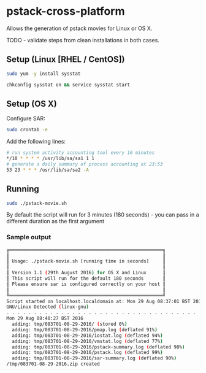 # pstack-cross-platform

Allows the generation of pstack movies for Linux or OS X.

TODO - validate steps from clean installations in both cases.

## Setup (Linux [RHEL / CentOS])

```bash
sudo yum -y install sysstat
```

```bash
chkconfig sysstat on && service sysstat start
```

## Setup (OS X)

Configure SAR:

```bash
sudo crontab -e
```

Add the following lines:

```bash
# run system activity accounting tool every 10 minutes
*/10 * * * * /usr/lib/sa/sa1 1 1
# generate a daily summary of process accounting at 23:53
53 23 * * * /usr/lib/sa/sa2 -A
```

## Running

```bash
sudo ./pstack-movie.sh
```

By default the script will run for 3 minutes (180 seconds) - you can pass in a different duration as the first argument

### Sample output

```bash
﻿╔════════════════════════════════════════════════════════╗
║                                                        ║
║ Usage: ./pstack-movie.sh [running time in seconds]     ║
║                                                        ║
║ Version 1.1 (29th August 2016) for OS X and Linux      ║
║ This script will run for the default 180 seconds       ║
║ Please ensure sar is configured correctly on your host ║
║                                                        ║
╚════════════════════════════════════════════════════════╝
Script started on localhost.localdomain at: Mon 29 Aug 08:37:01 BST 2016 - running for (approximately) 180 seconds. MarkLogic pid is 1572
GNU/Linux Detected (linux-gnu)
. . . . . . . . . . . . . . . . . . . . . . . . . . . . . . . . . . . . completed
Mon 29 Aug 08:40:27 BST 2016
  adding: tmp/083701-08-29-2016/ (stored 0%)
  adding: tmp/083701-08-29-2016/pmap.log (deflated 91%)
  adding: tmp/083701-08-29-2016/iostat.log (deflated 94%)
  adding: tmp/083701-08-29-2016/vmstat.log (deflated 77%)
  adding: tmp/083701-08-29-2016/pstack-summary.log (deflated 98%)
  adding: tmp/083701-08-29-2016/pstack.log (deflated 99%)
  adding: tmp/083701-08-29-2016/sar-summary.log (deflated 90%)
/tmp/083701-08-29-2016.zip created
```